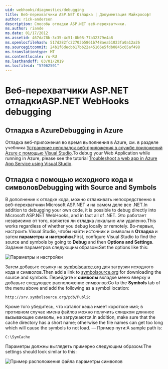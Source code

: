 ```yaml
---
uid: webhooks/diagnostics/debugging
title: Веб-перехватчики ASP.NET Отладка | Документация Майкрософт
author: rick-anderson
description: Способы отладки ASP.NET веб-перехватчики.
ms.author: riande
ms.date: 01/17/2012
ms.assetid: 467da78b-3c35-4c51-8b08-77a32379e4a8
ms.openlocfilehash: 517d282fc22703b5861b748aea51023fa0a12a26
ms.sourcegitcommit: 24b1f6decbb17bb22a45166e5fdb0845c65af498
ms.translationtype: MT
ms.contentlocale: ru-RU
ms.lasthandoff: 03/01/2019
ms.locfileid: "57062501"
---
```

# <a name="aspnet-webhooks-debugging"></a><span data-ttu-id="9cc6f-103">Веб-перехватчики ASP.NET отладки</span><span class="sxs-lookup"><span data-stu-id="9cc6f-103">ASP.NET WebHooks debugging</span></span>  

## <a name="debugging-in-azure"></a><span data-ttu-id="9cc6f-104">Отладка в Azure</span><span class="sxs-lookup"><span data-stu-id="9cc6f-104">Debugging in Azure</span></span>

<span data-ttu-id="9cc6f-105">Отладка веб-приложения во время выполнения в Azure, см. в разделе учебника [Устранение неполадок веб-приложения в службе приложений Azure с помощью Visual Studio](https://azure.microsoft.com/documentation/articles/web-sites-dotnet-troubleshoot-visual-studio/#webserverlogs).</span><span class="sxs-lookup"><span data-stu-id="9cc6f-105">To debug your Web Application while running in Azure, please see the tutorial [Troubleshoot a web app in Azure App Service using Visual Studio](https://azure.microsoft.com/documentation/articles/web-sites-dotnet-troubleshoot-visual-studio/#webserverlogs).</span></span>

## <a name="debugging-with-source-and-symbols"></a><span data-ttu-id="9cc6f-106">Отладка с помощью исходного кода и символов</span><span class="sxs-lookup"><span data-stu-id="9cc6f-106">Debugging with Source and Symbols</span></span>

<span data-ttu-id="9cc6f-107">В дополнение к отладке кода, можно отлаживать непосредственно в веб-перехватчики Microsoft ASP.NET и на самом деле все .NET.</span><span class="sxs-lookup"><span data-stu-id="9cc6f-107">In addition to debugging your own code, it is possible to debug directly into Microsoft ASP.NET WebHooks, and in fact all of .NET.</span></span> <span data-ttu-id="9cc6f-108">Это работает независимо от того, является ли отладка локально или удаленно.</span><span class="sxs-lookup"><span data-stu-id="9cc6f-108">This works regardless of whether you debug locally or remotely.</span></span> <span data-ttu-id="9cc6f-109">Во-первых, настроить Visual Studio, чтобы найти источник и символы в **Отладка** и затем **параметры и настройки**.</span><span class="sxs-lookup"><span data-stu-id="9cc6f-109">First, configure Visual Studio to find the source and symbols by going to **Debug** and then **Options and Settings**.</span></span> <span data-ttu-id="9cc6f-110">Задание параметров следующим образом:</span><span class="sxs-lookup"><span data-stu-id="9cc6f-110">Set the options like this:</span></span>

![Параметры и настройки](_static/SourceSymbols.png)

<span data-ttu-id="9cc6f-112">Затем добавьте ссылку на [symbolsource.org](http://symbolsource.org) для загрузки исходного кода и символов.</span><span class="sxs-lookup"><span data-stu-id="9cc6f-112">Then add a link to [symbolsource.org](http://symbolsource.org) for downloading the source and symbols.</span></span> <span data-ttu-id="9cc6f-113">Перейдите к **символы** вкладке меню вверху и добавьте следующее расположение символов:</span><span class="sxs-lookup"><span data-stu-id="9cc6f-113">Go to the **Symbols** tab of the menu above and add the following as a symbol location:</span></span>

```
http://srv.symbolsource.org/pdb/Public
```

<span data-ttu-id="9cc6f-114">Кроме того убедитесь, что каталог кэша имеет короткое имя; в противном случае имена файлов можно получить слишком длинное вызывающее символы, не загружаются.</span><span class="sxs-lookup"><span data-stu-id="9cc6f-114">In addition, make sure that the cache directory has a short name; otherwise the file names can get too long which will cause the symbols to not load.</span></span> <span data-ttu-id="9cc6f-115">— Пример пути:</span><span class="sxs-lookup"><span data-stu-id="9cc6f-115">A sample path is:</span></span>

```
C:\SymCache
```

<span data-ttu-id="9cc6f-116">Параметры должны выглядеть примерно следующим образом:</span><span class="sxs-lookup"><span data-stu-id="9cc6f-116">The settings should look similar to this:</span></span>

![Пример расположения файла параметры символов](_static/SymSource.png)
